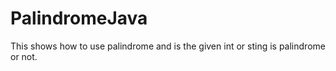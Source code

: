 # PalindromeJava
This shows how to use palindrome and is the given int or sting is palindrome or not.
